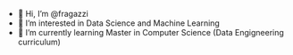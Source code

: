 - 👋 Hi, I’m @fragazzi
- 👀 I’m interested in Data Science and Machine Learning
- 🌱 I’m currently learning Master in Computer Science (Data Engigneering curriculum)


<!---
fragazzi/fragazzi is a ✨ special ✨ repository because its `README.md` (this file) appears on your GitHub profile.
You can click the Preview link to take a look at your changes.
--->
